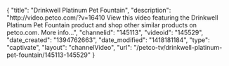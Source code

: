 {
    "title": "Drinkwell Platinum Pet Fountain",
    "description": "http:\/\/video.petco.com\/?v=16410 View this video featuring the Drinkwell Platinum Pet Fountain product and shop other similar products on petco.com. More info...",
    "channelid": "145113",
    "videoid": "145529",
    "date_created": "1394762663",
    "date_modified": "1418181184",
    "type": "captivate",
    "layout": "channelVideo",
    "url": "\/petco-tv\/drinkwell-platinum-pet-fountain\/145113-145529"
}